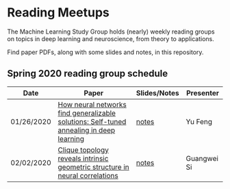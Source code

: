# Reading Meetups

The Machine Learning Study Group holds (nearly) weekly reading groups on topics in deep learning and neuroscience, from theory to applications.

Find paper PDFs, along with some slides and notes, in this repository.

## Spring 2020 reading group schedule
| Date | Paper | Slides/Notes | Presenter |
|------------|-------------------------------------|------------------|----------------------------------|
| 01/26/2020 | [How neural networks find generalizable solutions: Self-tuned annealing in deep learning](https://arxiv.org/abs/2001.01678) |[notes]() | Yu Feng|
| 02/02/2020 | [Clique topology reveals intrinsic geometric structure in neural correlations](https://www.pnas.org/content/112/44/13455) |[notes]() | Guangwei Si|
